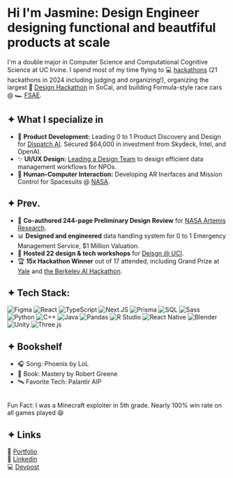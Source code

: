 # Hi I'm Jasmine: Design Engineer designing functional and beautfiful products at scale

I'm a double major in Computer Science and Computational Cognitive Science at UC Irvine. I spend most of my time flying to 💻 [hackathons](https://devpost.com/jaslavie) (21 hackathons in 2024 including judging and organizing!), organizing the largest 🎨 [Design Hackathon](https://designatuci.com/designathon/24) in SoCal, and building Formula-style race cars @ 🏎️ [FSAE](https://sites.uci.edu/uciracing/).

## ✦ What I specialize in ##
* 🚀 **Product Development:** Leading 0 to 1 Product Discovery and Design for [Dispatch AI](https://devpost.com/software/dispatch-ai?ref_content=user-portfolio&ref_feature=in_progress). Secured $64,000 in investment from Skydeck, Intel, and OpenAI.
* ✨ **UI/UX Design:** [Leading a Design Team](https://ctc-uci.com/) to design efficient data management workflows for NPOs.
* 🤖 **Human-Computer Interaction:** Developing AR Inerfaces and Mission Control for Spacesuits @ [NASA](https://www.nasa.gov/learning-resources/spacesuit-user-interface-technologies-for-students/).

## ✦ Prev. ##
* 🔬 **Co-authored 244-page Preliminary Design Review** for [NASA Artemis Research](https://space.asu.edu/).
* 📊 **Designed and engineered** data handling system for 0 to 1 Emergency Management Service, $1 Million Valuation.
* 🎤 **Hosted 22 design & tech workshops** for [Deisgn @ UCI](https://designatuci.com/).
* 🏆 **15x Hackathon Winner** out of 17 attended, including Grand Prize at [Yale](https://www.yale.edu/) and [the Berkeley AI Hackathon](https://www.youtube.com/watch?v=tsTeEkzO9xc).

## ✦ Tech Stack: ##
![Figma](https://img.shields.io/badge/Figma-F24E1E?logo=figma&logoColor=FFF&style=for-the-badge)
![React](https://img.shields.io/badge/React-61DAFB?logo=react&logoColor=282C34&style=for-the-badge)
![TypeScript](https://img.shields.io/badge/TypeScript-3178C6?logo=typescript&logoColor=FFF&style=for-the-badge)
![Next.JS](https://img.shields.io/badge/next%20js-000000?style=for-the-badge&logo=nextdotjs&logoColor=white)
![Prisma](https://img.shields.io/badge/Prisma-3982CE?style=for-the-badge&logo=Prisma&logoColor=white)
![SQL](https://img.shields.io/badge/SQL-4479A1?logo=sql&logoColor=FFF&style=for-the-badge)
![Sass](https://img.shields.io/badge/Sass-CC6699?logo=sass&logoColor=FFF&style=for-the-badge)
![Python](https://img.shields.io/badge/Python-3776AB?logo=python&logoColor=FFF&style=for-the-badge)
![C++](https://img.shields.io/badge/C++-00599C?logo=cplusplus&logoColor=FFF&style=for-the-badge)
![Java](https://img.shields.io/badge/Java-007396?logo=java&logoColor=FFF&style=for-the-badge)
![Pandas](https://img.shields.io/badge/Pandas-150458?logo=pandas&logoColor=FFF&style=for-the-badge)
![R Studio](https://img.shields.io/badge/R-276DC3?logo=r&logoColor=FFF&style=for-the-badge)
![React Native](https://img.shields.io/badge/React_Native-20232A?logo=react&logoColor=61DAFB&style=for-the-badge)
![Blender](https://img.shields.io/badge/Blender-F5792A?logo=blender&logoColor=FFF&style=for-the-badge)
![Unity](https://img.shields.io/badge/Unity-000000?logo=unity&logoColor=FFF&style=for-the-badge)
![Three.js](https://img.shields.io/badge/Three.js-000000?logo=three.js&logoColor=FFF&style=for-the-badge)
  
## ✦ Bookshelf ##
* 🎧 Song: Phoenix by LoL
* 📖 Book: Mastery by Robert Greene
* 🛰️ Favorite Tech: Palantir AIP
<br>
Fun Fact: I was a Minecraft exploiter in 5th grade. Nearly 100% win rate on all games played 😆

## ✦ Links ##
🎨 [Portfolio](https://jaslavie.com)
<br>
🧳 [Linkedin](https://linkedin.com/in/jaslavie)
<br>
💻 [Devpost](https://devpost.com/jaslavie)
<!--

* Zothacks / UCI, Nov 23' (🥈 2nd Place)
* ICSSC WebJam / UCI, Nov 23' (🥈 2nd Place)
* React Game Jam, Dec 23' (🏅 4th Place)
* SBHacks/ UCSB, Jan 24' 
* RoseHacks / UCR, Jan 24' (🏅 Best UI/UX)
* IrvineHacks / UCI, Jan 24' (🏅 Best use of Public Database (honorary))
* QWERHacks / UCLA, Feb 24' (🏅 Most Inclusive Hack sponsored by Figma. 🏅 Best Use of TinyMCE)
* El Segundo Defense Hackathon, Feb 24' (Attended by reps from Anduril, Palantir, SpaceX, VC's, ect)
* FullyHacks / CSUF, Feb 24' (🏅 Most Technically Impressive Hack)
* AthenaHacks / USC, Mar 24' (🥇 Best Overall Hack)
* DreamXR / Founders Inc in SF, Mar 24' (🏅 Finalist/2nd Overall in Games Track. Pitched to VCs, YC founders, Meta, Unity, etc)
* UncommonHacks / UChicago, Mar 24' (🏅 Winner of Programmatic Art Category)
* YHacks / Yale, Mar 24' (🥇 Best Overall Hack)
* DiamondHacks / UCSD, Apr 24' (🏅 Winner of Education Track)
* MHacks / UMich, Apr 24'
* LAHacks / UCLA, Apr 24' (🥇 1st Place Google Company Challenge)
* DavisHacks / UCDavis, Apr 24' (🥈 2nd Place Intel Challenge)
* Berkeley AI Hackathon / UC Berkeley, Jun 24' (🥇 1st Place Overall, 1st Place Social Good, 1st Place Intel)
-->
